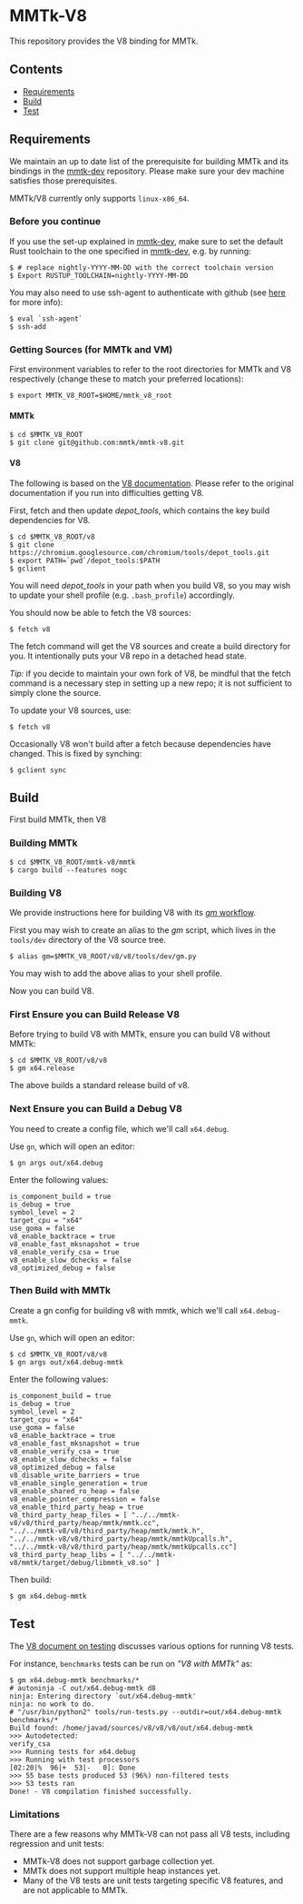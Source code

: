 # MMTk-V8

This repository provides the V8 binding for MMTk.

## Contents

* [Requirements](#requirements)
* [Build](#build)
* [Test](#test)

## Requirements

We maintain an up to date list of the prerequisite for building MMTk and its bindings in the [mmtk-dev](https://github.com/mmtk/mmtk-dev) repository.
Please make sure your dev machine satisfies those prerequisites.

MMTk/V8 currently only supports `linux-x86_64`.

### Before you continue

If you use the set-up explained in [mmtk-dev](https://github.com/mmtk/mmtk-dev), make sure to set the default Rust toolchain to the one specified in [mmtk-dev](https://github.com/mmtk/mmtk-dev), e.g. by running:

```console
$ # replace nightly-YYYY-MM-DD with the correct toolchain version
$ Export RUSTUP_TOOLCHAIN=nightly-YYYY-MM-DD
```

You may also need to use ssh-agent to authenticate with github (see [here](https://github.com/rust-lang/cargo/issues/3487) for more info):

```console
$ eval `ssh-agent`
$ ssh-add
```

### Getting Sources (for MMTk and VM)

First environment variables to refer to the root directories for MMTk and V8 respectively (change these to match your preferred locations):

```console
$ export MMTK_V8_ROOT=$HOME/mmtk_v8_root
```

#### MMTk

```console
$ cd $MMTK_V8_ROOT
$ git clone git@github.com:mmtk/mmtk-v8.git
```

#### V8

The following is based on the [V8 documentation](https://v8.dev/docs/source-code).  Please refer to the original documentation if you run into difficulties getting V8.

First, fetch and then update _depot_tools_, which contains the key build dependencies for V8.

```console
$ cd $MMTK_V8_ROOT/v8
$ git clone https://chromium.googlesource.com/chromium/tools/depot_tools.git
$ export PATH=`pwd`/depot_tools:$PATH
$ gclient
```

You will need _depot_tools_ in your path when you build V8, so you may wish to update your shell profile (e.g. `.bash_profile`) accordingly.

You should now be able to fetch the V8 sources:

```console
$ fetch v8
```

The fetch command will get the V8 sources and create a build directory for you.   It intentionally puts your V8 repo in a detached head state.

_Tip:_ if you decide to maintain your own fork of V8, be mindful that the fetch command is a necessary step in setting up a new repo; it is not sufficient to simply clone the source.

To update your V8 sources, use:

```console
$ fetch v8
```

Occasionally V8 won't build after a fetch because dependencies have changed.   This is fixed by synching:

```console
$ gclient sync
```

## Build

First build MMTk, then V8

### Building MMTk

```console
$ cd $MMTK_V8_ROOT/mmtk-v8/mmtk
$ cargo build --features nogc
```

### Building V8

We provide instructions here for building V8 with its [_gm_ workflow](https://v8.dev/docs/build-gn).

First you may wish to create an alias to the _gm_ script, which lives in the `tools/dev` directory of the V8 source tree.

```console
$ alias gm=$MMTK_V8_ROOT/v8/v8/tools/dev/gm.py
```

You may wish to add the above alias to your shell profile.

Now you can build V8.

### First Ensure you can Build Release V8

Before trying to build V8 with MMTk, ensure you can build V8 without MMTk:

```console
$ cd $MMTK_V8_ROOT/v8/v8
$ gm x64.release
```
The above builds a standard release build of v8.

### Next Ensure you can Build a Debug V8

You need to create a config file, which we'll call `x64.debug`.

Use `gn`, which will open an editor:

```console
$ gn args out/x64.debug
```

Enter the following values:

```
is_component_build = true
is_debug = true
symbol_level = 2
target_cpu = "x64"
use_goma = false
v8_enable_backtrace = true
v8_enable_fast_mksnapshot = true
v8_enable_verify_csa = true
v8_enable_slow_dchecks = false
v8_optimized_debug = false
```

### Then Build with MMTk

Create a gn config for building v8 with mmtk, which we'll call `x64.debug-mmtk`.

Use `gn`, which will open an editor:

```console
$ cd $MMTK_V8_ROOT/v8/v8
$ gn args out/x64.debug-mmtk
```

Enter the following values:

```
is_component_build = true
is_debug = true
symbol_level = 2
target_cpu = "x64"
use_goma = false
v8_enable_backtrace = true
v8_enable_fast_mksnapshot = true
v8_enable_verify_csa = true
v8_enable_slow_dchecks = false
v8_optimized_debug = false
v8_disable_write_barriers = true
v8_enable_single_generation = true
v8_enable_shared_ro_heap = false
v8_enable_pointer_compression = false
v8_enable_third_party_heap = true
v8_third_party_heap_files = [ "../../mmtk-v8/v8/third_party/heap/mmtk/mmtk.cc", 
"../../mmtk-v8/v8/third_party/heap/mmtk/mmtk.h",
"../../mmtk-v8/v8/third_party/heap/mmtk/mmtkUpcalls.h",
"../../mmtk-v8/v8/third_party/heap/mmtk/mmtkUpcalls.cc"]
v8_third_party_heap_libs = [ "../../mmtk-v8/mmtk/target/debug/libmmtk_v8.so" ]
```

Then build:

```console
$ gm x64.debug-mmtk
```

## Test

The [V8 document on testing](https://v8.dev/docs/test) discusses various options for running V8 tests.

For instance, `benchmarks` tests can be run on _"V8 with MMTk"_ as:

```console
$ gm x64.debug-mmtk benchmarks/*
# autoninja -C out/x64.debug-mmtk d8
ninja: Entering directory `out/x64.debug-mmtk'
ninja: no work to do.
# "/usr/bin/python2" tools/run-tests.py --outdir=out/x64.debug-mmtk benchmarks/*
Build found: /home/javad/sources/v8/v8/v8/out/x64.debug-mmtk
>>> Autodetected:
verify_csa
>>> Running tests for x64.debug
>>> Running with test processors
[02:20|%  96|+  53|-   0]: Done
>>> 55 base tests produced 53 (96%) non-filtered tests
>>> 53 tests ran
Done! - V8 compilation finished successfully.
```

### Limitations

There are a few reasons why MMTk-V8 can not pass all V8 tests, including regression and unit tests:

* MMTk-V8 does not support garbage collection yet.
* MMTk does not support multiple heap instances yet.
* Many of the V8 tests are unit tests targeting specific V8 features, and are not applicable to MMTk.
